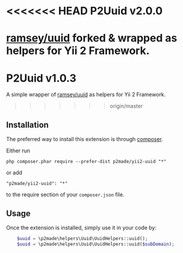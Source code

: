 <<<<<<< HEAD
P2Uuid v2.0.0
=============

[ramsey/uuid](https://github.com/ramsey/uuid) forked & wrapped as helpers for Yii 2 Framework.
=======
P2Uuid v1.0.3
=============

A simple wrapper of [ramsey/uuid](https://github.com/ramsey/uuid) as helpers for Yii 2 Framework.
>>>>>>> origin/master

Installation
------------

The preferred way to install this extension is through [composer](http://getcomposer.org/download/).

Either run

```
php composer.phar require --prefer-dist p2made/yii2-uuid "*"
```

or add

```
"p2made/yii2-uuid": "*"
```

to the require section of your `composer.json` file.


Usage
-----

Once the extension is installed, simply use it in your code by:


```php
	$uuid = \p2made\helpers\Uuid\UuidHelpers::uuid();
	$uuid = \p2made\helpers\Uuid\UuidHelpers::uuid($subDomain);
```



